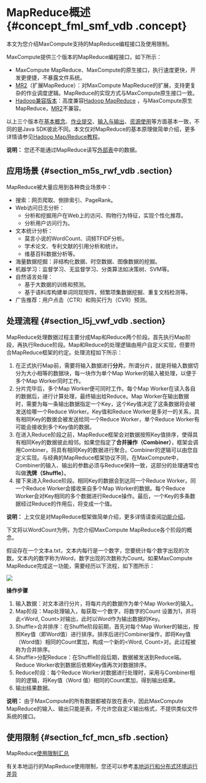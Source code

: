 # MapReduce概述 {#concept_fml_smf_vdb .concept}

本文为您介绍MaxCompute支持的MapReduce编程接口及使用限制。

MaxCompute提供三个版本的MapReduce编程接口，如下所示：

-   MaxCompute MapReduce、MaxCompute的原生接口，执行速度更快，开发更便捷，不暴露文件系统。
-   [MR2](intl.zh-CN/用户指南/MapReduce/概要/扩展MapReduce.md)（扩展MapReduce）：对MaxCompute MapReduce的扩展，支持更复杂的作业调度逻辑。MapReduce的实现方式与MaxCompute原生接口一致。
-   [Hadoop兼容版本](intl.zh-CN/用户指南/MapReduce/概要/开源兼容MapReduce.md)：高度兼容[Hadoop MapReduce](http://hadoop.apache.org/docs/r1.0.4/cn/mapred_tutorial.html) ，与MaxCompute原生MapReduce，[MR2](intl.zh-CN/用户指南/MapReduce/概要/扩展MapReduce.md)不兼容。

以上三个版本在[基本概念](intl.zh-CN/用户指南/MapReduce/功能介绍/基本概念.md)、[作业提交](intl.zh-CN/用户指南/MapReduce/功能介绍/作业提交.md)、[输入与输出](intl.zh-CN/用户指南/MapReduce/功能介绍/输入与输出.md)、[资源使用](intl.zh-CN/用户指南/MapReduce/功能介绍/资源使用.md)等方面基本一致，不同的是Java SDK彼此不同。本文仅对MapReduce的基本原理做简单介绍，更多详情请参见[Hadoop Map/Reduce教程](http://hadoop.apache.org/docs/r1.0.4/cn/mapred_tutorial.html)。

**说明：** 您还不能通过MapReduce读写[外部表](intl.zh-CN/用户指南/外部表/访问OSS非结构化数据.md#)中的数据。

## 应用场景 {#section_m5s_rwf_vdb .section}

MapReduce被大量应用到各种商业场景中：

-   搜索：网页爬取、倒排索引、PageRank。
-   Web访问日志分析：
    -   分析和挖掘用户在Web上的访问、购物行为特征，实现个性化推荐。
    -   分析用户访问行为。
-   文本统计分析：
    -   莫言小说的WordCount、词频TFIDF分析。
    -   学术论文、专利文献的引用分析和统计。
    -   维基百科数据分析等。
-   海量数据挖掘：非结构化数据、时空数据、图像数据的挖掘。
-   机器学习：监督学习、无监督学习、分类算法如决策树、SVM等。
-   自然语言处理：
    -   基于大数据的训练和预测。
    -   基于语料库构建单词同现矩阵，频繁项集数据挖掘、重复文档检测等。
-   广告推荐：用户点击（CTR）和购买行为（CVR）预测。

## 处理流程 {#section_l5j_vwf_vdb .section}

MapReduce处理数据过程主要分成Map和Reduce两个阶段。首先执行Map阶段，再执行Reduce阶段。Map和Reduce的处理逻辑由用户自定义实现，但要符合MapReduce框架的约定。处理流程如下所示：

1.  在正式执行Map前，需要将输入数据进行**分片**。所谓分片，就是将输入数据切分为大小相等的数据块，每一块作为单个Map Worker的输入被处理，以便于多个Map Worker同时工作。
2.  分片完毕后，多个Map Worker便可同时工作。每个Map Worker在读入各自的数据后，进行计算处理，最终输出给Reduce。Map Worker在输出数据时，需要为每一条输出数据指定一个Key，这个Key值决定了这条数据将会被发送给哪一个Reduce Worker。Key值和Reduce Worker是多对一的关系，具有相同Key的数据会被发送给同一个Reduce Worker，单个Reduce Worker有可能会接收到多个Key值的数据。
3.  在进入Reduce阶段之前，MapReduce框架会对数据按照Key值排序，使得具有相同Key的数据彼此相邻。如果您指定了**合并操作（Combiner）**，框架会调用Combiner，将具有相同Key的数据进行聚合。Combiner的逻辑可以由您自定义实现。与经典的MapReduce框架协议不同，在MaxCompute中，Combiner的输入、输出的参数必须与Reduce保持一致，这部分的处理通常也叫做**洗牌（Shuffle）**。
4.  接下来进入Reduce阶段。相同Key的数据会到达同一个Reduce Worker。同一个Reduce Worker会接收来自多个Map Worker的数据。每个Reduce Worker会对Key相同的多个数据进行Reduce操作。最后，一个Key的多条数据经过Reduce的作用后，将变成一个值。

**说明：** 上文仅是对MapReduce框架做简单介绍，更多详情请查阅[功能介绍](intl.zh-CN/用户指南/MapReduce/功能介绍/基本概念.md#)。

下文将以WordCount为例，为您介绍MaxCompute MapReduce各个阶段的概念。

假设存在一个文本a.txt，文本内每行是一个数字，您要统计每个数字出现的次数。文本内的数字称为Word，数字出现的次数称为Count。如果MaxCompute MapReduce完成这一功能，需要经历以下流程，如下图所示：

![](http://static-aliyun-doc.oss-cn-hangzhou.aliyuncs.com/assets/img/12013/15441688411922_zh-CN.jpg)

**操作步骤**

1.  输入数据：对文本进行分片，将每片内的数据作为单个Map Worker的输入。
2.  Map阶段：Map处理输入，每获取一个数字，将数字的Count 设置为1，并将此<Word, Count\>对输出，此时以Word作为输出数据的Key。
3.  Shuffle\>合并排序：在Shuffle阶段前期，首先对每个Map Worker的输出，按照Key值（即Word值）进行排序。排序后进行Combiner操作，即将Key值（Word值）相同的Count累加，构成一个新的<Word, Count\>对。此过程被称为合并排序。
4.  Shuffle\>分配Reduce：在Shuffle阶段后期，数据被发送到Reduce端。Reduce Worker收到数据后依赖Key值再次对数据排序。
5.  Reduce阶段：每个Reduce Worker对数据进行处理时，采用与Combiner相同的逻辑，将Key值（Word 值）相同的Count累加，得到输出结果。
6.  输出结果数据。

**说明：** 由于MaxCompute的所有数据都被存放在表中，因此MaxCompute MapReduce的输入、输出只能是表，不允许您自定义输出格式，不提供类似文件系统的接口。

## 使用限制 {#section_fcf_mcn_sfb .section}

MapReduce[使用限制汇总](intl.zh-CN/用户指南/MapReduce/MR限制项汇总.md#)

有关本地运行的MapReduce使用限制，您还可以参考[本地运行和分布式环境运行差异](intl.zh-CN/用户指南/MapReduce/功能介绍/本地运行.md#section_k3l_t3g_vdb)

